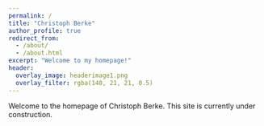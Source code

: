 ```yaml
---
permalink: /
title: "Christoph Berke"
author_profile: true
redirect_from: 
  - /about/
  - /about.html
excerpt: "Welcome to my homepage!"
header:
  overlay_image: headerimage1.png
  overlay_filter: rgba(140, 21, 21, 0.5)
---
```


Welcome to the homepage of Christoph Berke. This site is currently under construction.